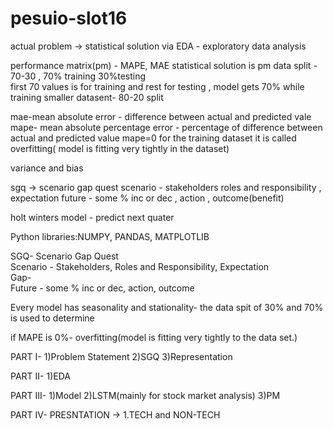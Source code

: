 # pesuio-slot16
actual problem -> statistical solution
via EDA - exploratory data analysis

performance matrix(pm) - MAPE, MAE 
statistical solution is pm
data split - 70-30 , 70% training 30%testing  
first 70 values is for training and rest for testing , model gets 70% while training
smaller datasent- 80-20 split

mae-mean absolute error - difference between actual and predicted vale
mape- mean absolute percentage error - percentage of difference between actual and predicted value
mape=0 for the training dataset it is called overfitting( model is fitting very tightly in the dataset)

variance and bias 

sgq -> scenario gap quest 
scenario - stakeholders roles and responsibility , expectation 
future - some % inc or dec , action , outcome(benefit)

holt winters model - predict next quater 

Python libraries:NUMPY, PANDAS, MATPLOTLIB

SGQ- Scenario Gap Quest   
Scenario - Stakeholders, Roles and Responsibility, Expectation    
Gap-    
Future - some % inc or dec, action, outcome

Every model has seasonality and stationality- the data spit of 30% and 70% is used to determine 

if MAPE is 0%- overfitting(model is fitting very tightly to the data set.)


PART I-
1)Problem Statement
2)SGQ
3)Representation

PART II-
1)EDA

PART III-
1)Model
2)LSTM(mainly for stock market analysis)
3)PM

PART IV-
PRESNTATION -> 1.TECH and NON-TECH
